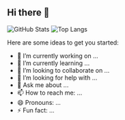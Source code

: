 ## Hi there 👋


![GitHub Stats](https://github-readme-stats.vercel.app/api?username=HuuVinh0901)
![Top Langs](https://github-readme-stats.vercel.app/api/top-langs/?username=HuuVinh0901)

Here are some ideas to get you started:

- 🔭 I’m currently working on ...
- 🌱 I’m currently learning ...
- 👯 I’m looking to collaborate on ...
- 🤔 I’m looking for help with ...
- 💬 Ask me about ...
- 📫 How to reach me: ...
- 😄 Pronouns: ...
- ⚡ Fun fact: ...

